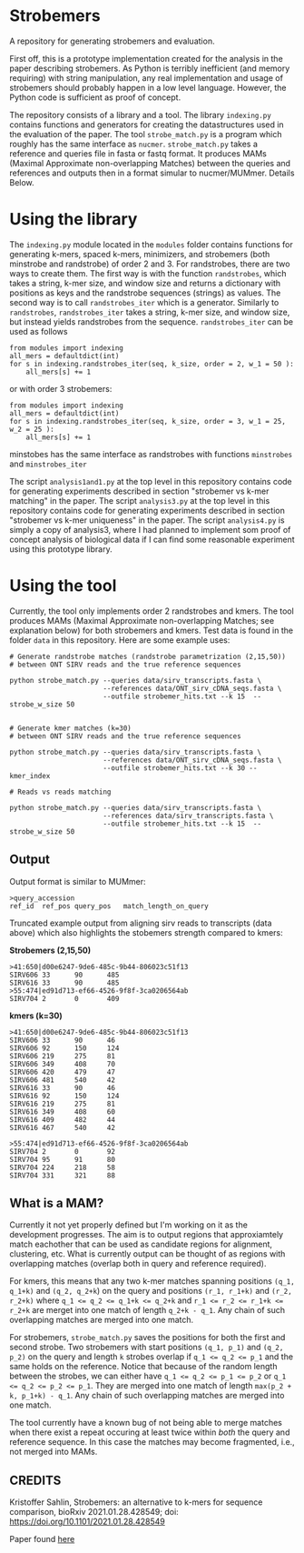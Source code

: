 Strobemers
===========

A repository for generating strobemers and evaluation.  


First off, this is a prototype implementation created for the analysis in the paper describing strobemers. As Python is terribly inefficient (and memory requiring) with string manipulation, any real implementation and usage of strobemers should probably happen in a low level language. However, the Python code is sufficient as proof of concept. 

The repository consists of a library and a tool. The library `indexing.py` contains functions and generators for creating the datastructures used in the evaluation of the paper. The tool `strobe_match.py` is a program which roughly has the same interface as `nucmer`. `strobe_match.py` takes a reference and queries file in fasta or fastq format. It produces MAMs (Maximal Approximate non-overlapping Matches) between the queries and references and outputs then in a format simular to nucmer/MUMmer. Details Below.


# Using the library

The `indexing.py` module located in the `modules` folder contains functions for generating k-mers, spaced k-mers, minimizers, and strobemers (both minstrobe and randstrobe) of order 2 and 3. For randstrobes, there are two ways to create them. The first way is with the function `randstrobes`, which takes a string, k-mer size, and window size and returns a dictionary with positions as keys and the randstrobe sequences (strings) as values. The second way is to call `randstrobes_iter` which is a generator. Similarly to `randstrobes`, `randstrobes_iter` takes a string, k-mer size, and window size, but instead yields randstrobes from the sequence. `randstrobes_iter` can be used as follows

```
from modules import indexing
all_mers = defaultdict(int)
for s in indexing.randstrobes_iter(seq, k_size, order = 2, w_1 = 50 ):
    all_mers[s] += 1
```

or with order 3 strobemers:

```
from modules import indexing
all_mers = defaultdict(int)
for s in indexing.randstrobes_iter(seq, k_size, order = 3, w_1 = 25, w_2 = 25 ):
    all_mers[s] += 1
```

minstobes has the same interface as randstrobes with functions `minstrobes` and `minstrobes_iter`

The script `analysis1and1.py` at the top level in this repository contains code for generating experiments described in section "strobemer vs k-mer matching" in the paper. The script `analysis3.py` at the top level in this repository contains code for generating experiments described in section "strobemer vs k-mer uniqueness" in the paper. The  script `analysis4.py` is simply a copy of analysis3, where I had planned to implement som proof of concept analysis of biological data if I can find some reasonable experiment using this prototype library. 


# Using the tool

Currently, the tool only implements order 2 randstrobes and kmers. The tool produces MAMs (Maximal Approximate non-overlapping Matches; see explanation below) for both strobemers and kmers. Test data is found in the folder `data` in this repository.
Here are some example uses:

```
# Generate randstrobe matches (randstrobe parametrization (2,15,50)) 
# between ONT SIRV reads and the true reference sequences

python strobe_match.py --queries data/sirv_transcripts.fasta \
                       --references data/ONT_sirv_cDNA_seqs.fasta \
                       --outfile strobemer_hits.txt --k 15  --strobe_w_size 50


# Generate kmer matches (k=30) 
# between ONT SIRV reads and the true reference sequences

python strobe_match.py --queries data/sirv_transcripts.fasta \
                       --references data/ONT_sirv_cDNA_seqs.fasta \
                       --outfile strobemer_hits.txt --k 30 --kmer_index

# Reads vs reads matching

python strobe_match.py --queries data/sirv_transcripts.fasta \
                       --references data/sirv_transcripts.fasta \
                       --outfile strobemer_hits.txt --k 15  --strobe_w_size 50
```

## Output

Output format is similar to MUMmer:

```
>query_accession
ref_id  ref_pos query_pos   match_length_on_query
```

Truncated example output from aligning sirv reads to transcripts (data above) which also highlights the stobemers strength compared to kmers:

**Strobemers (2,15,50)**
```
>41:650|d00e6247-9de6-485c-9b44-806023c51f13
SIRV606 33      90      485
SIRV616 33      90      485
>55:474|ed91d713-ef66-4526-9f8f-3ca0206564ab
SIRV704 2       0       409
```

**kmers (k=30)**
```
>41:650|d00e6247-9de6-485c-9b44-806023c51f13
SIRV606 33      90      46
SIRV606 92      150     124
SIRV606 219     275     81
SIRV606 349     408     70
SIRV606 420     479     47
SIRV606 481     540     42
SIRV616 33      90      46
SIRV616 92      150     124
SIRV616 219     275     81
SIRV616 349     408     60
SIRV616 409     482     44
SIRV616 467     540     42

>55:474|ed91d713-ef66-4526-9f8f-3ca0206564ab
SIRV704 2       0       92
SIRV704 95      91      80
SIRV704 224     218     58
SIRV704 331     321     88
```

## What is a MAM?

Currently it not yet properly defined but I'm working on it as the development progresses. The aim is to output regions that approxiamtely match eachother that can be used as candidate regions for alignment, clustering, etc. What is currently output can be thought of as regions with overlapping matches (overlap both in query and reference required). 

For kmers, this means that any two k-mer matches spanning positions `(q_1, q_1+k)` and `(q_2, q_2+k`) on the query and positions `(r_1, r_1+k)` and `(r_2, r_2+k)` where `q_1 <= q_2 <= q_1+k <= q_2+k` and `r_1 <= r_2 <= r_1+k <= r_2+k` are merget into one match of length `q_2+k - q_1`. Any chain of such overlapping matches are merged into one match. 


For strobemers, `strobe_match.py` saves the positions for both the first and second strobe. Two strobemers with start positions `(q_1, p_1)` and `(q_2, p_2)` on the query and length `k` strobes overlap if `q_1 <= q_2 <= p_1` and the same holds on the reference. Notice that because of the random length between the strobes, we can either have `q_1 <= q_2 <= p_1 <= p_2` or `q_1 <= q_2 <= p_2 <= p_1`. They are merged into one match of length `max(p_2 + k, p_1+k) - q_1`. Any chain of such overlapping matches are merged into one match. 


The tool currently have a known bug of not being able to merge matches when there exist a repeat occuring at least twice within _both_ the query and reference sequence. In this case the matches may become fragmented, i.e., not merged into MAMs.


CREDITS
----------------

Kristoffer Sahlin, Strobemers: an alternative to k-mers for sequence comparison, bioRxiv 2021.01.28.428549; doi: https://doi.org/10.1101/2021.01.28.428549

Paper found [here](https://www.biorxiv.org/content/10.1101/2021.01.28.428549v1)